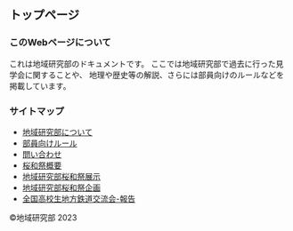 ## トップページ
### このWebページについて
これは地域研究部のドキュメントです。
ここでは地域研究部で過去に行った見学会に関することや、
地理や歴史等の解説、さらには部員向けのルールなどを
掲載しています。

### サイトマップ
* [地域研究部について](about/chiiken-about.md)
* [部員向けルール](about/rule.md)
* [問い合わせ](about/contact.md)
* [桜和祭概要](event/ouwa-about.md)
* [地域研究部桜和祭展示](event/ouwa-tenzi.md)
* [地域研究部桜和祭企画](event/ouwa-kikaku.md)
* [全国高校生地方鉄道交流会-報告](archive/chitetsukouryu.md)




©︎地域研究部 2023
